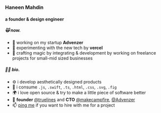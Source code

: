 <div align="left">
 <h3>Haneen Mahdin</h3>
 <h4>a founder & design engineer</h4>
 
 <div>
  <h5>🙀 now.</h5>
  <ul>
   <li>🥶 working on my startup <b>Advenzer</b></li>
   <li>🧫 experimenting with the new tech by <b>vercel</b></li>
   <li>📖 crafting magic by integrating & development by working on freelance projects for small-mid sized businesses</li>
  </ul>
 </div>
 
 <div>
  <h5>🤟🏼 bio.</h5>
  <ul>
   <li>⚙️ i develop aesthetically designed products</li>
   <li>🥤 i consume <code>.js</code>, <code>.swift</code>, <code>.ts</code>, <code>.html</code>, <code>.css</code>, <code>.svg</code>, <code>.fig</code> </li>
   <li>🌍 i love open source & try to make a little piece of software better</li>
   <li>👾 <b>founder</b> <a href="https://github.com/truelines">@truelines</a> and <b>CTO</b> <a href="https://github.com/makecampfire">@makecampfire</a>, <a href="https://github.com/Advenzer">@Advenzer</a>
   <li>📫 <a href="mailto:haneenmahdin@gmail.com">ping me</a> if you want to hire with me for a project</li>
  </ul>
 </div>
</div>
